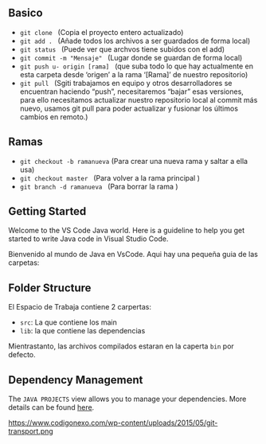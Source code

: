 ## Basico
- `git clone `     (Copia el proyecto entero actualizado)
- `git add . `   (Añade todos los archivos a ser guardados de forma local)
- `git status ` (Puede ver que archvos tiene subidos con el add)
- `git commit -m "Mensaje" `  (Lugar donde se guardan de forma local)
- `git push u- origin [rama] ` (que suba todo lo que hay actualmente en esta carpeta desde ‘origen’ a la rama ‘[Rama]’ de nuestro repositorio)
- `git pull `  (Sgiti trabajamos en equipo y otros desarrolladores se encuentran haciendo “push”, necesitaremos “bajar” esas versiones, para ello necesitamos actualizar nuestro repositorio local al commit más nuevo, usamos git pull para poder actualizar y fusionar los últimos cambios en remoto.)

## Ramas 
- ` git checkout -b ramanueva ` (Para crear una nueva rama y saltar a ella usa)  
- `git checkout master ` (Para volver a la rama principal )
- `git branch -d ramanueva ` (Para borrar la rama )
## Getting Started

Welcome to the VS Code Java world. Here is a guideline to help you get started to write Java code in Visual Studio Code.

Bienvenido al mundo de Java en VsCode. Aqui hay una pequeña guia de las carpetas:
## Folder Structure

El Espacio de Trabaja contiene 2 carpertas:

- `src`: La que contiene los main
- `lib`: la que contiene las dependencias 

Mientrastanto, las archivos compilados estaran en la caperta `bin` por defecto.

## Dependency Management

The `JAVA PROJECTS` view allows you to manage your dependencies. More details can be found [here](https://github.com/microsoft/vscode-java-dependency#manage-dependencies).


https://www.codigonexo.com/wp-content/uploads/2015/05/git-transport.png